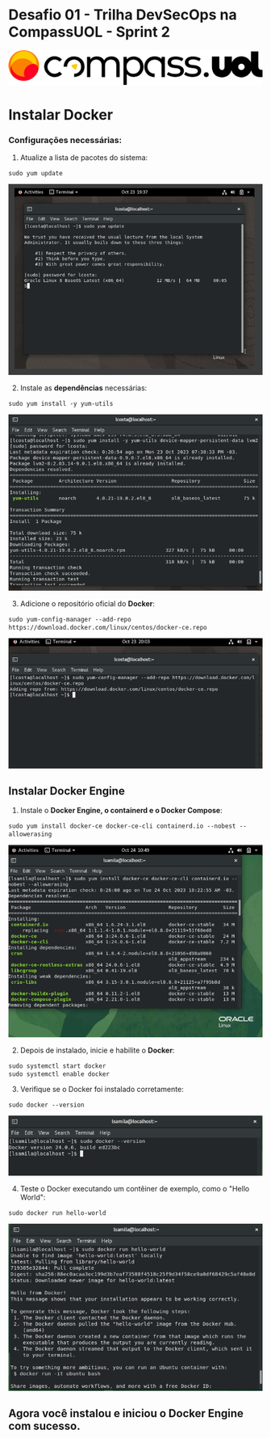 # Desafio 01 - Trilha DevSecOps na CompassUOL - Sprint 2
![Compass-logo](./images/compass-uol.png)
# Instalar Docker

### Configurações necessárias:

1. Atualize a lista de pacotes do sistema:

```
sudo yum update
```

![update-system](./images/update.png)

2. Instale as **dependências** necessárias:

```
sudo yum install -y yum-utils
```

![Dependecies](./images/dependecies.png)

3. Adicione o repositório oficial do **Docker**:

```
sudo yum-config-manager --add-repo https://download.docker.com/linux/centos/docker-ce.repo
```

![add-repo](./images/add-repo.png)

## Instalar Docker Engine

1. Instale o **Docker Engine, o containerd e o Docker Compose**:

```
sudo yum install docker-ce docker-ce-cli containerd.io --nobest --allowerasing
```

![install-docker](./images/install-docker.png)

2. Depois de instalado, inicie e habilite o **Docker**:

```
sudo systemctl start docker
sudo systemctl enable docker
```

3. Verifique se o Docker foi instalado corretamente:

```
sudo docker --version
```

![docker-version](./images/docker-version.png)

4. Teste o Docker executando um contêiner de exemplo, como o "Hello World":

```
sudo docker run hello-world
```

![hello-docker](./images/hello-docker.png)


## Agora você instalou e iniciou o Docker Engine com sucesso.